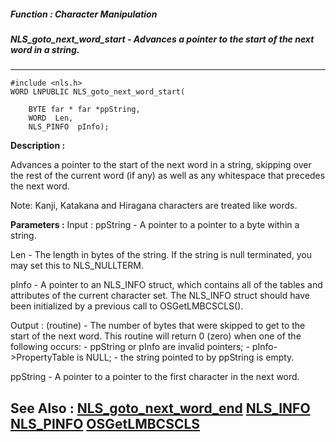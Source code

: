 ##### Function : Character Manipulation
##### NLS_goto_next_word_start - Advances a pointer to the start of the next word in a string.
---
```
#include <nls.h>
WORD LNPUBLIC NLS_goto_next_word_start(

	BYTE far * far *ppString,
	WORD  Len,
	NLS_PINFO  pInfo);
```
**Description :**

Advances a pointer to the start of the next word in a string, skipping over the 
rest of the current word (if any) as well as any whitespace that precedes the 
next word.

Note: Kanji, Katakana and Hiragana characters are treated like words.

**Parameters :**
Input :
ppString  -  A pointer to a pointer to a byte within a string.


Len  -  The length in bytes of the string. If the string is null terminated, you may set this to NLS_NULLTERM.

pInfo  -  A pointer to an NLS_INFO struct, which contains all of the tables and attributes of the current character set. The NLS_INFO struct should have been initialized by a previous call to OSGetLMBCSCLS().


Output :
(routine)  -  The  number of bytes that were skipped to get to the start of the next word. This routine will return 0 (zero) when one of the following occurs:
     - ppString or pInfo are invalid pointers;
     - pInfo->PropertyTable is NULL;
     - the string pointed to by ppString is empty.


ppString  -  A  pointer to a pointer to the first character in the next word.


**See Also :**
[NLS_goto_next_word_end](/reference/Func/NLS_goto_next_word_end)
[NLS_INFO](/reference/Data/NLS_INFO)
[NLS_PINFO](/reference/Data/NLS_PINFO)
[OSGetLMBCSCLS](/reference/Func/OSGetLMBCSCLS)
---

